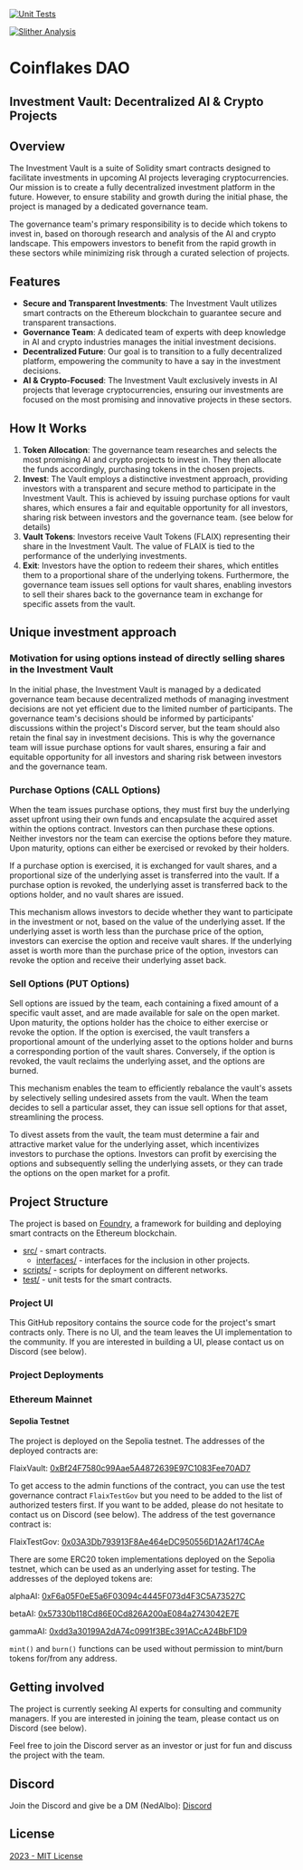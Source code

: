 [![Unit Tests](https://github.com/Coinflakes-DAO/flaix-contracts/actions/workflows/test.yml/badge.svg)](https://github.com/Coinflakes-DAO/flaix-contracts/actions/workflows/test.yml)

[![Slither Analysis](https://github.com/Coinflakes-DAO/flaix-contracts/actions/workflows/slither.yml/badge.svg)](https://github.com/Coinflakes-DAO/flaix-contracts/actions/workflows/slither.yml)

# Coinflakes DAO

## Investment Vault: Decentralized AI & Crypto Projects

## Overview

The Investment Vault is a suite of Solidity smart contracts designed to
facilitate investments in upcoming AI projects leveraging
cryptocurrencies. Our mission is to create a fully decentralized
investment platform in the future. However, to ensure stability and
growth during the initial phase, the project is managed by a dedicated
governance team.

The governance team's primary responsibility is to decide which tokens
to invest in, based on thorough research and analysis of the AI and
crypto landscape. This empowers investors to benefit from the rapid
growth in these sectors while minimizing risk through a curated
selection of projects.

## Features

- **Secure and Transparent Investments**: The Investment Vault utilizes
  smart contracts on the Ethereum blockchain to guarantee secure and
  transparent transactions.
- **Governance Team**: A dedicated team of experts with deep knowledge
  in AI and crypto industries manages the initial investment decisions.
- **Decentralized Future**: Our goal is to transition to a fully
  decentralized platform, empowering the community to have a say in the
  investment decisions.
- **AI & Crypto-Focused**: The Investment Vault exclusively invests in
  AI projects that leverage cryptocurrencies, ensuring our investments
  are focused on the most promising and innovative projects in these
  sectors.

## How It Works

1. **Token Allocation**: The governance team researches and selects the
   most promising AI and crypto projects to invest in. They then allocate
   the funds accordingly, purchasing tokens in the chosen projects.
2. **Invest**: The Vault employs a distinctive investment approach,
   providing investors with a transparent and secure method to
   participate in the Investment Vault. This is achieved by issuing
   purchase options for vault shares, which ensures a fair and
   equitable opportunity for all investors, sharing risk between
   investors and the governance team. (see below for details)
3. **Vault Tokens**: Investors receive Vault Tokens (FLAIX) representing
   their share in the Investment Vault. The value of FLAIX is tied to the
   performance of the underlying investments.
4. **Exit**: Investors have the option to redeem their shares, which
   entitles them to a proportional share of the underlying tokens.
   Furthermore, the governance team issues sell options for vault
   shares, enabling investors to sell their shares back to the
   governance team in exchange for specific assets from the vault.

## Unique investment approach

### Motivation for using options instead of directly selling shares in the Investment Vault

In the initial phase, the Investment Vault is managed by a dedicated governance
team because decentralized methods of managing investment decisions are not yet
efficient due to the limited number of participants. The governance team's
decisions should be informed by participants' discussions within the project's
Discord server, but the team should also retain the final say in investment
decisions. This is why the governance team will issue purchase options for
vault shares, ensuring a fair and equitable opportunity for all investors and
sharing risk between investors and the governance team.

### Purchase Options (CALL Options)

When the team issues purchase options, they must first buy the underlying
asset upfront using their own funds and encapsulate the acquired asset within
the options contract. Investors can then purchase these options. Neither
investors nor the team can exercise the options before they mature. Upon
maturity, options can either be exercised or revoked by their holders.

If a purchase option is exercised, it is exchanged for vault shares, and a
proportional size of the underlying asset is transferred into the vault. If a
purchase option is revoked, the underlying asset is transferred back to the
options holder, and no vault shares are issued.

This mechanism allows investors to decide whether they want to participate in
the investment or not, based on the value of the underlying asset. If the
underlying asset is worth less than the purchase price of the option, investors
can exercise the option and receive vault shares. If the underlying asset is
worth more than the purchase price of the option, investors can revoke the
option and receive their underlying asset back.

### Sell Options (PUT Options)

Sell options are issued by the team, each containing a fixed amount of a specific vault asset, and are made available for sale on the open market. Upon maturity, the options holder has the choice to either exercise or revoke the option. If the option is exercised, the vault transfers a proportional amount of the underlying asset to the options holder and burns a corresponding portion of the vault shares. Conversely, if the option is revoked, the vault reclaims the underlying asset, and the options are burned.

This mechanism enables the team to efficiently rebalance the vault's assets by selectively selling undesired assets from the vault. When the team decides to sell a particular asset, they can issue sell options for that asset, streamlining the process.

To divest assets from the vault, the team must determine a fair and attractive
market value for the underlying asset, which incentivizes investors to purchase
the options. Investors can profit by exercising the options and subsequently
selling the underlying assets, or they can trade the options on the open market
for a profit.

## Project Structure

The project is based on [Foundry](https://github.com/foundry-rs/foundry), a framework for building and deploying smart contracts on the Ethereum blockchain.

- [src/](src) - smart contracts.
  - [interfaces/](src/interfaces) - interfaces for the inclusion in other projects.
- [scripts/](scripts) - scripts for deployment on different networks.
- [test/](test) - unit tests for the smart contracts.

### Project UI

This GitHub repository contains the source code for the project's smart
contracts only. There is no UI, and the team leaves the UI implementation to
the community. If you are interested in building a UI, please contact us on
Discord (see below).

### Project Deployments

### Ethereum Mainnet

#### Sepolia Testnet

The project is deployed on the Sepolia testnet. The addresses of the deployed contracts are:

FlaixVault: [0xBf24F7580c99Aae5A4872639E97C1083Fee70AD7](https://sepolia.etherscan.io/address/0xBf24F7580c99Aae5A4872639E97C1083Fee70AD7)

To get access to the admin functions of the contract, you can use the test governance
contract `FlaixTestGov` but you need to be added to the list of authorized testers first. If you want to be added, please do not hesitate to contact us on Discord (see below). The address of the test governance contract is:

FlaixTestGov: [0x03A3Db793913F8Ae464eDC950556D1A2Af174CAe](https://sepolia.etherscan.io/address/0x03A3Db793913F8Ae464eDC950556D1A2Af174CAe)

There are some ERC20 token implementations deployed on the Sepolia testnet, which can be used as an underlying asset for testing. The addresses of the deployed tokens are:

alphaAI: [0xF6a05F0eE5a6F03094c4445F073d4F3C5A73527C](https://sepolia.etherscan.io/address/0xF6a05F0eE5a6F03094c4445F073d4F3C5A73527C)

betaAI: [0x57330b118Cd86E0Cd826A200aE084a2743042E7E](https://sepolia.etherscan.io/address/0x57330b118Cd86E0Cd826A200aE084a2743042E7E)

gammaAI: [0xdd3a30199A2dA74c0991f3BEc391ACcA24BbF1D9](https://sepolia.etherscan.io/address/0xdd3a30199A2dA74c0991f3BEc391ACcA24BbF1D9)

`mint()` and `burn()` functions can be used without permission to mint/burn tokens
for/from any address.

## Getting involved

The project is currently seeking AI experts for consulting and community
managers. If you are interested in joining the team, please contact us on
Discord (see below).

Feel free to join the Discord server as an investor or just for fun and discuss the project with the team.

## Discord

Join the Discord and give be a DM (NedAlbo):
[Discord](https://discord.gg/zWsC6tSpAN)

## License

[2023 - MIT License](LICENSE)
